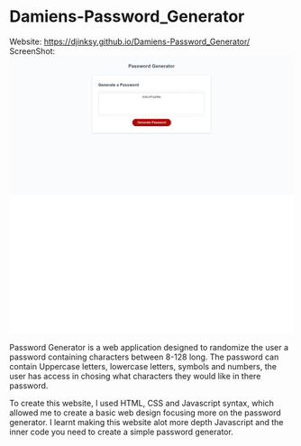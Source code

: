 # Damiens-Password_Generator

Website: https://djinksy.github.io/Damiens-Password_Generator/
ScreenShot:![Password-Generator](./images/screenshot.png)


Password Generator is a web application designed to randomize the user a password containing characters between 8-128 long.
The password can contain Uppercase letters, lowercase letters, symbols and numbers, the user has access in chosing what characters they would like in there password.

To create this website, I used HTML, CSS and Javascript syntax, which allowed me to create a basic web design focusing more on the password generator. 
I learnt making this website alot more depth Javascript and the inner code you need to create a simple password generator.